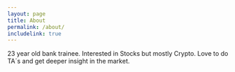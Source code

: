 ```yaml
---
layout: page
title: About
permalink: /about/
includelink: true
---
```

23 year old bank trainee. Interested in Stocks but mostly Crypto. Love to do TA´s and get deeper insight in the market.
